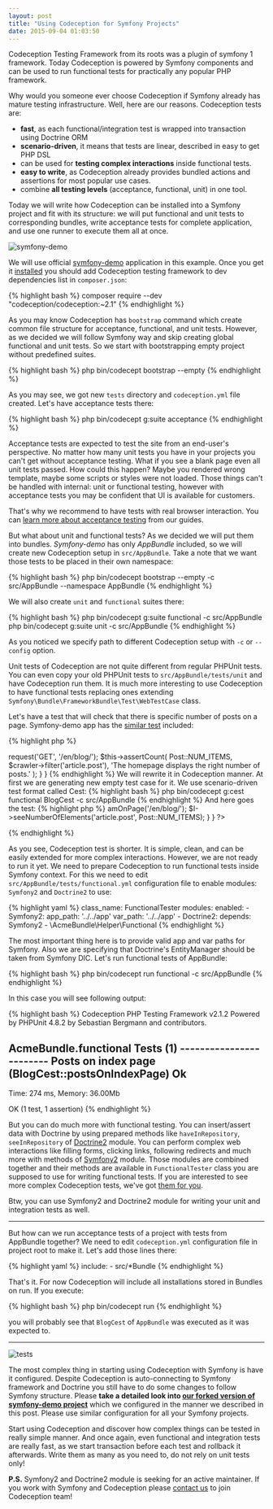 ```yaml
---
layout: post
title: "Using Codeception for Symfony Projects"
date: 2015-09-04 01:03:50
---
```


Codeception Testing Framework from its roots was a plugin of symfony 1 framework. Today Codeception is powered by Symfony components and can be used to run functional tests for practically any popular PHP framework. 

Why would you someone ever choose Codeception if Symfony already has mature testing infrastructure. Well, here are our reasons. Codeception tests are: 

* **fast**, as each functional/integration test is wrapped into transaction using Doctrine ORM
* **scenario-driven**, it means that tests are linear, described in easy to get PHP DSL
* can be used for **testing complex interactions** inside functional tests.
* **easy to write**, as Codeception already provides bundled actions and assertions for most popular use cases.  
* combine **all testing levels** (acceptance, functional, unit) in one tool.


Today we will write how Codeception can be installed into a Symfony project and fit with its structure: we will put functional and unit tests to corresponding bundles, write acceptance tests for complete application, and use one runner to execute them all at once.

![symfony-demo](https://farm8.staticflickr.com/7720/17002708897_fb52f39a39_o.png)

We will use official [symfony-demo](http://symfony.com/blog/introducing-the-symfony-demo-application) application in this example. Once you get it [installed](https://github.com/symfony/symfony-demo#installation) you should add Codeception testing framework to dev dependencies list in `composer.json`:  

{% highlight bash %}
composer require --dev "codeception/codeception:~2.1"
{% endhighlight %}

As you may know Codeception has `bootstrap` command which create common file structure for acceptance, functional, and unit tests. However, as we decided we will follow Symfony way and skip creating global functional and unit tests. So we start with bootstrapping empty project without predefined suites.

{% highlight bash %}
php bin/codecept bootstrap --empty
{% endhighlight %}

As you may see, we got new `tests` directory and `codeception.yml` file created. Let's have acceptance tests there:

{% highlight bash %}
php bin/codecept g:suite acceptance
{% endhighlight %}

Acceptance tests are expected to test the site from an end-user's perspective. No matter how many unit tests you have in your projects you can't get without acceptance testing. What if you see a blank page even all unit tests passed. How could this happen? Maybe you rendered wrong template, maybe some scripts or styles were not loaded. Those things can't be handled with internal: unit or functional testing, however with acceptance tests you may be confident that UI is available for customers. 

That's why we recommend to have tests with real browser interaction. You can [learn more about acceptance testing](http://codeception.com/docs/03-AcceptanceTests) from our guides.

But what about unit and functional tests? As we decided we will put them into bundles. *Symfony-demo* has only *AppBundle* included, so we will create new Codeception setup in `src/AppBundle`. Take a note that we want those tests to be placed in their own namespace:

{% highlight bash %}
php bin/codecept bootstrap --empty -c src/AppBundle --namespace AppBundle
{% endhighlight %}

We will also create `unit` and `functional` suites there:

{% highlight bash %}
php bin/codecept g:suite functional -c src/AppBundle
php bin/codecept g:suite unit -c src/AppBundle
{% endhighlight %}

As you noticed we specify path to different Codeception setup with `-c` or `--config` option. 

Unit tests of Codeception are not quite different from regular PHPUnit tests. You can even copy your old PHPUnit tests to `src/AppBundle/tests/unit` and have Codeception run them. It is much more interesting to use Codeception to have functional tests replacing ones extending `Symfony\Bundle\FrameworkBundle\Test\WebTestCase` class. 

Let's have a test that will check that there is specific number of posts on a page. Symfony-demo app has the [similar test](https://github.com/symfony/symfony-demo/blob/master/src%2FAppBundle%2FTests%2FController%2FBlogControllerTest.php#L29) included:

{% highlight php %} 
<?php
namespace AppBundle\Tests\Controller;
use Symfony\Bundle\FrameworkBundle\Test\WebTestCase;
use AppBundle\Entity\Post;

class BlogControllerTest extends WebTestCase
{
  public function testIndex()
  {
      $client = static::createClient();
      $crawler = $client->request('GET', '/en/blog/');
      $this->assertCount(
          Post::NUM_ITEMS,
          $crawler->filter('article.post'),
          'The homepage displays the right number of posts.'
      );
  }
}
{% endhighlight %} 


We will rewrite it in Codeception manner. At first we are generating new empty test case for it. We use scenario-driven test format called Cest:

{% highlight bash %}
php bin/codecept g:cest functional BlogCest -c src/AppBundle
{% endhighlight %}

And here goes the test:

{% highlight php %} 
<?php
namespace AppBundle;
use AppBundle\Entity\Post;

class BlogCest 
{
    public function postsOnIndexPage(FunctionalTester $I)
    {
        $I->amOnPage('/en/blog/');
        $I->seeNumberOfElements('article.post', Post::NUM_ITEMS);
    }
}
?>
{% endhighlight %} 

As you see, Codeception test is shorter. It is simple, clean, and can be easily extended for more complex interactions. However, we are not ready to run it yet. We need to prepare Codeception to run functional tests inside Symfony context. For this we need to edit `src/AppBundle/tests/functional.yml` configuration file to enable modules: `Symfony2` and `Doctrine2` to use:

{% highlight yaml %}
class_name: FunctionalTester
modules:
    enabled:
        - Symfony2:
            app_path: '../../app'
            var_path: '../../app'
        - Doctrine2:
            depends: Symfony2
        - \AcmeBundle\Helper\Functional
{% endhighlight %} 

The most important thing here is to provide valid app and var paths for Symfony. Also we are specifying that Doctrine's EntityManager should be taken from Symfony DIC. Let's run functional tests of AppBundle:

{% highlight bash %}
php bin/codecept run functional -c src/AppBundle
{% endhighlight %}

In this case you will see following output:

{% highlight bash %}
Codeception PHP Testing Framework v2.1.2
Powered by PHPUnit 4.8.2 by Sebastian Bergmann and contributors.

AcmeBundle.functional Tests (1) ------------------------
Posts on index page (BlogCest::postsOnIndexPage)     Ok
--------------------------------------------------------


Time: 274 ms, Memory: 36.00Mb

OK (1 test, 1 assertion)
{% endhighlight %}

But you can do much more with functional testing. You can insert/assert data with Doctrine by using prepared methods like `haveInRepository`, `seeInRepository` of [Doctrine2](http://codeception.com/docs/modules/Doctrine2) module. You can perform complex web interactions like filling forms, clicking links, following redirects and much more with methods of [Symfony2](http://codeception.com/docs/modules/Symfony2) module. Those modules are combined together and their methods are available in `FunctionalTester` class you are supposed to use for writing functional tests. If you are interested to see more complex Codeception tests, we've got [them for you](https://github.com/Codeception/symfony-demo/blob/2.1/src%2FAppBundle%2Ftest%2Ffunctional%2FPostCrudCest.php).

Btw, you can use Symfony2 and Doctrine2 module for writing your unit and integration tests as well. 

---

But how can we run acceptance tests of a project with tests from AppBundle together? We need to edit `codeception.yml` configuration file in project root to make it. Let's add those lines there:

{% highlight yaml %}
include:
    - src/*Bundle
{% endhighlight %}

That's it. For now Codeception will include all installations stored in Bundles on run. If you execute:

{% highlight bash %}
php bin/codecept run
{% endhighlight %}

you will probably see that `BlogCest` of `AppBundle` was executed as it was expected to. 


---

![tests](https://github.com/Codeception/symfony-demo/raw/2.1/app/data/demo.png)

The most complex thing in starting using Codeception with Symfony is have it configured. Despite Codeception is auto-connecting to Symfony framework and Doctrine you still have to do some changes to follow Symfony structure. Please **take a detailed look into [our forked version of symfony-demo project](https://github.com/Codeception/symfony-demo)** 
which we configured in the manner we described in this post. Please use similar configuration for all your Symfony projects.

Start using Codeception and discover how complex things can be tested in really simple manner. And once again, even functional and integration tests are really fast, as we start transaction before each test and rollback it afterwards. Write them as many as you need to, do not rely on unit tests only!

**P.S.** Symfony2 and Doctrine2 module is seeking for an active maintainer. If you work with Symfony and Codeception please [contact us](http://codeception.com/credits) to join Codeception team!